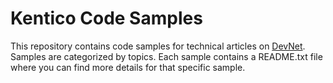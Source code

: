 Kentico Code Samples
====================
This repository contains code samples for technical articles on [DevNet](http://devnet.kentico.com).
Samples are categorized by topics. Each sample contains a README.txt file where you can find more details for that specific sample.